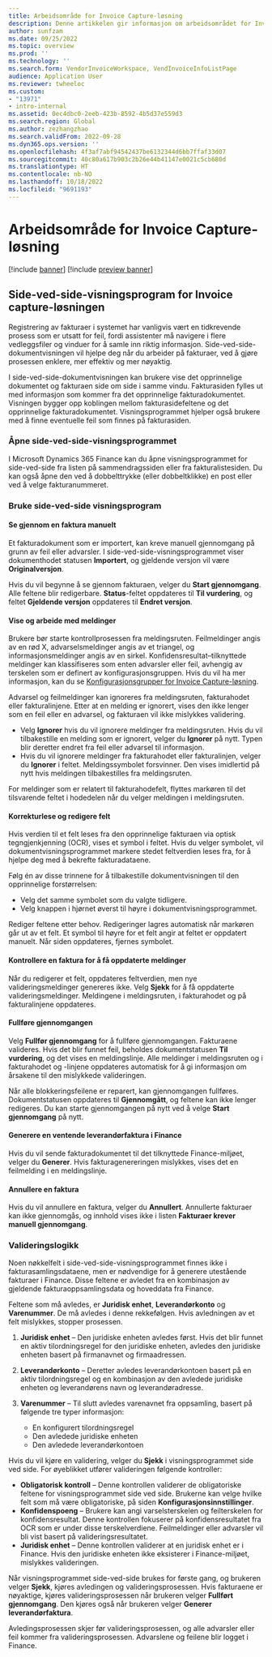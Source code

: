 ```yaml
---
title: Arbeidsområde for Invoice Capture-løsning
description: Denne artikkelen gir informasjon om arbeidsområdet for Invoice capture-løsningen.
author: sunfzam
ms.date: 09/25/2022
ms.topic: overview
ms.prod: ''
ms.technology: ''
ms.search.form: VendorInvoiceWorkspace, VendInvoiceInfoListPage
audience: Application User
ms.reviewer: twheeloc
ms.custom:
- "13971"
- intro-internal
ms.assetid: 0ec4dbc0-2eeb-423b-8592-4b5d37e559d3
ms.search.region: Global
ms.author: zezhangzhao
ms.search.validFrom: 2022-09-28
ms.dyn365.ops.version: ''
ms.openlocfilehash: 4f3af7abf94542437be6132344d6bb7ffaf33d07
ms.sourcegitcommit: 40c80a617b903c2b26e44b41147e0021c5cb680d
ms.translationtype: HT
ms.contentlocale: nb-NO
ms.lasthandoff: 10/18/2022
ms.locfileid: "9691193"
---
```

# <a name="invoice-capture-solution-workspace"></a>Arbeidsområde for Invoice Capture-løsning

[!include [banner](../includes/banner.md)]
[!include [preview banner](../includes/preview-banner.md)]

## <a name="side-by-side-viewer-for-the-invoice-capture-solution"></a>Side-ved-side-visningsprogram for Invoice capture-løsningen

Registrering av fakturaer i systemet har vanligvis vært en tidkrevende prosess som er utsatt for feil, fordi assistenter må navigere i flere vedleggsfiler og vinduer for å samle inn riktig informasjon. Side-ved-side-dokumentvisningen vil hjelpe deg når du arbeider på fakturaer, ved å gjøre prosessen enklere, mer effektiv og mer nøyaktig.

I side-ved-side-dokumentvisningen kan brukere vise det opprinnelige dokumentet og fakturaen side om side i samme vindu. Fakturasiden fylles ut med informasjon som kommer fra det opprinnelige fakturadokumentet. Visningen bygger opp koblingen mellom fakturasidefeltene og det opprinnelige fakturadokumentet. Visningsprogrammet hjelper også brukere med å finne eventuelle feil som finnes på fakturasiden.

### <a name="open-the-side-by-side-viewer"></a>Åpne side-ved-side-visningsprogrammet

I Microsoft Dynamics 365 Finance kan du åpne visningsprogrammet for side-ved-side fra listen på sammendragssiden eller fra fakturalistesiden. Du kan også åpne den ved å dobbelttrykke (eller dobbeltklikke) en post eller ved å velge fakturanummeret.

### <a name="using-the-side-by-side-viewer"></a>Bruke side-ved-side visningsprogram

#### <a name="manually-review-an-invoice"></a>Se gjennom en faktura manuelt

Et fakturadokument som er importert, kan kreve manuell gjennomgang på grunn av feil eller advarsler. I side-ved-side-visningsprogrammet viser dokumenthodet statusen **Importert**, og gjeldende versjon vil være **Originalversjon**.

Hvis du vil begynne å se gjennom fakturaen, velger du **Start gjennomgang**. Alle feltene blir redigerbare. **Status**-feltet oppdateres til **Til vurdering**, og feltet **Gjeldende versjon** oppdateres til **Endret versjon**.

#### <a name="view-and-work-with-messages"></a>Vise og arbeide med meldinger

Brukere bør starte kontrollprosessen fra meldingsruten. Feilmeldinger angis av en rød X, advarselsmeldinger angis av et triangel, og informasjonsmeldinger angis av en sirkel. Konfidensresultat–tilknyttede meldinger kan klassifiseres som enten advarsler eller feil, avhengig av terskelen som er definert av konfigurasjonsgruppen. Hvis du vil ha mer informasjon, kan du se [Konfigurasjonsgrupper for Invoice Capture-løsning](invoice-capture-config-group.md).

Advarsel og feilmeldinger kan ignoreres fra meldingsruten, fakturahodet eller fakturalinjene. Etter at en melding er ignorert, vises den ikke lenger som en feil eller en advarsel, og fakturaen vil ikke mislykkes validering.

- Velg **Ignorer** hvis du vil ignorere meldinger fra meldingsruten. Hvis du vil tilbakestille en melding som er ignorert, velger du **Ignorer** på nytt. Typen blir deretter endret fra feil eller advarsel til informasjon.
- Hvis du vil ignorere meldinger fra fakturahodet eller fakturalinjen, velger du **Ignorer** i feltet. Meldingssymbolet forsvinner. Den vises imidlertid på nytt hvis meldingen tilbakestilles fra meldingsruten.

For meldinger som er relatert til fakturahodefelt, flyttes markøren til det tilsvarende feltet i hodedelen når du velger meldingen i meldingsruten.

#### <a name="proofread-and-edit-fields"></a>Korrekturlese og redigere felt

Hvis verdien til et felt leses fra den opprinnelige fakturaen via optisk tegngjenkjenning (OCR), vises et symbol i feltet. Hvis du velger symbolet, vil dokumentvisningsprogrammet markere stedet feltverdien leses fra, for å hjelpe deg med å bekrefte fakturadataene.

Følg én av disse trinnene for å tilbakestille dokumentvisningen til den opprinnelige forstørrelsen:

- Velg det samme symbolet som du valgte tidligere.
- Velg knappen i hjørnet øverst til høyre i dokumentvisningsprogrammet.

Rediger feltene etter behov. Redigeringer lagres automatisk når markøren går ut av et felt. Et symbol til høyre for et felt angir at feltet er oppdatert manuelt. Når siden oppdateres, fjernes symbolet.

#### <a name="check-an-invoice-to-get-up-to-date-messages"></a>Kontrollere en faktura for å få oppdaterte meldinger

Når du redigerer et felt, oppdateres feltverdien, men nye valideringsmeldinger genereres ikke. Velg **Sjekk** for å få oppdaterte valideringsmeldinger. Meldingene i meldingsruten, i fakturahodet og på fakturalinjene oppdateres.

#### <a name="complete-the-review"></a>Fullføre gjennomgangen

Velg **Fullfør gjennomgang** for å fullføre gjennomgangen. Fakturaene valideres. Hvis det blir funnet feil, beholdes dokumentstatusen **Til vurdering**, og det vises en meldingslinje. Alle meldinger i meldingsruten og i fakturahodet og -linjene oppdateres automatisk for å gi informasjon om årsakene til den mislykkede valideringen.

Når alle blokkeringsfeilene er reparert, kan gjennomgangen fullføres. Dokumentstatusen oppdateres til **Gjennomgått**, og feltene kan ikke lenger redigeres. Du kan starte gjennomgangen på nytt ved å velge **Start gjennomgang** på nytt.

#### <a name="generate-a-pending-vendor-invoice-in-finance"></a>Generere en ventende leverandørfaktura i Finance

Hvis du vil sende fakturadokumentet til det tilknyttede Finance-miljøet, velger du **Generer**. Hvis fakturagenereringen mislykkes, vises det en feilmelding i en meldingslinje.

#### <a name="void-an-invoice"></a>Annullere en faktura

Hvis du vil annullere en faktura, velger du **Annullert**. Annullerte fakturaer kan ikke gjennomgås, og innhold vises ikke i listen **Fakturaer krever manuell gjennomgang**.

### <a name="validation-logic"></a>Valideringslogikk

Noen nøkkelfelt i side-ved-side-visningsprogrammet finnes ikke i fakturasamlingsdataene, men er nødvendige for å generere utestående fakturaer i Finance. Disse feltene er avledet fra en kombinasjon av gjeldende fakturaoppsamlingsdata og hoveddata fra Finance.

Feltene som må avledes, er **Juridisk enhet**, **Leverandørkonto** og **Varenummer**. De må avledes i denne rekkefølgen. Hvis avledningen av et felt mislykkes, stopper prosessen.

1. **Juridisk enhet** – Den juridiske enheten avledes først. Hvis det blir funnet en aktiv tilordningsregel for den juridiske enheten, avledes den juridiske enheten basert på firmanavnet og firmaadressen.
2. **Leverandørkonto** – Deretter avledes leverandørkontoen basert på en aktiv tilordningsregel og en kombinasjon av den avledede juridiske enheten og leverandørens navn og leverandøradresse.
3. **Varenummer** – Til slutt avledes varenavnet fra oppsamling, basert på følgende tre typer informasjon:

    - En konfigurert tilordningsregel
    - Den avledede juridiske enheten
    - Den avledede leverandørkontoen

Hvis du vil kjøre en validering, velger du **Sjekk** i visningsprogrammet side ved side. For øyeblikket utfører valideringen følgende kontroller:

- **Obligatorisk kontroll** – Denne kontrollen validerer de obligatoriske feltene for visningsprogrammet side ved side. Brukerne kan velge hvilke felt som må være obligatoriske, på siden **Konfigurasjonsinnstillinger**.
- **Konfidenspoeng** – Brukere kan angi varselsterskelen og feilterskelen for konfidensresultat. Denne kontrollen fokuserer på konfidensresultatet fra OCR som er under disse terskelverdiene. Feilmeldinger eller advarsler vil bli vist basert på valideringsresultatet.
- **Juridisk enhet** – Denne kontrollen validerer at en juridisk enhet er i Finance. Hvis den juridiske enheten ikke eksisterer i Finance-miljøet, mislykkes valideringen.

Når visningsprogrammet side-ved-side brukes for første gang, og brukeren velger **Sjekk**, kjøres avledingen og valideringsprosessen. Hvis fakturaene er nøyaktige, kjøres valideringsprosessen når brukeren velger **Fullført gjennomgang**. Den kjøres også når brukeren velger **Generer leverandørfaktura**.

Avledingsprosessen skjer før valideringsprosessen, og alle advarsler eller feil kommer fra valideringsprosessen. Advarslene og feilene blir logget i Finance.
